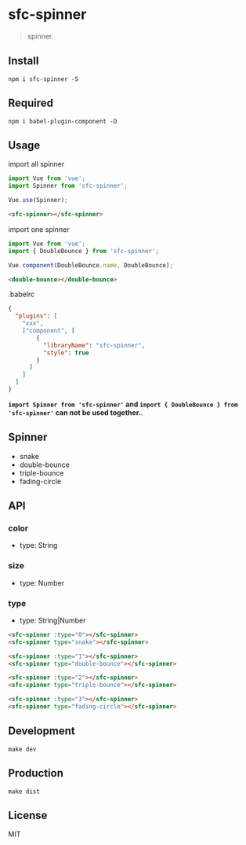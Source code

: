 # sfc-spinner
> spinner.

## Install
```shell
npm i sfc-spinner -S
```

## Required
```shell
npm i babel-plugin-component -D
```

## Usage
import all spinner
```javascript
import Vue from 'vue';
import Spinner from 'sfc-spinner';

Vue.use(Spinner);
```

```html
<sfc-spinner></sfc-spinner>
```

import one spinner

```javascript
import Vue from 'vue';
import { DoubleBounce } from 'sfc-spinner';

Vue.component(DoubleBounce.name, DoubleBounce);
```

```html
<double-bounce></double-bounce>
```

.babelrc
```json
{
  "plugins": [
    "xxx",
    ["component", [
        {
          "libraryName": "sfc-spinner",
          "style": true
        }
      ]
    ]
  ]
}
```

**`import Spinner from 'sfc-spinner'` and `import { DoubleBounce } from 'sfc-spinner'` can not be used together.**.

## Spinner
- snake
- double-bounce
- triple-bounce
- fading-circle

## API

### color
- type: String

### size
- type: Number

### type
- type: String|Number

```html
<sfc-spinner :type="0"></sfc-spinner>
<sfc-spinner type="snake"></sfc-spinner>

<sfc-spinner :type="1"></sfc-spinner>
<sfc-spinner type="double-bounce"></sfc-spinner>

<sfc-spinner :type="2"></sfc-spinner>
<sfc-spinner type="triple-bounce"></sfc-spinner>

<sfc-spinner :type="3"></sfc-spinner>
<sfc-spinner type="fading-circle"></sfc-spinner>
```

## Development

```shell
make dev
```

## Production
```
make dist
```

## License
MIT
